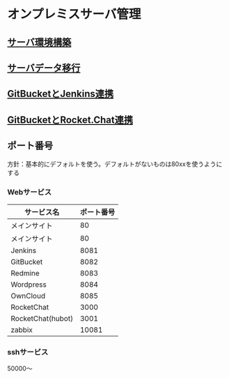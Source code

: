 # オンプレミスサーバ管理

## [サーバ環境構築](サーバ環境構築.md)

## [サーバデータ移行](サーバデータ移行.md)

## [GitBucketとJenkins連携](GitBucketとJenkins連携.md)

## [GitBucketとRocket.Chat連携](GitBucketとRocket.Chat連携.md)


## ポート番号


方針：基本的にデフォルトを使う。デフォルトがないものは80xxを使うようにする


### Webサービス

|  サービス名|  ポート番号|
|---|---|
|メインサイト|80|
|メインサイト|80|
|Jenkins|8081|
|GitBucket|8082|
|Redmine|8083|
|Wordpress|8084|
|OwnCloud|8085|
|RocketChat|3000|
|RocketChat(hubot)|3001|
|zabbix|10081|

### sshサービス

50000～


